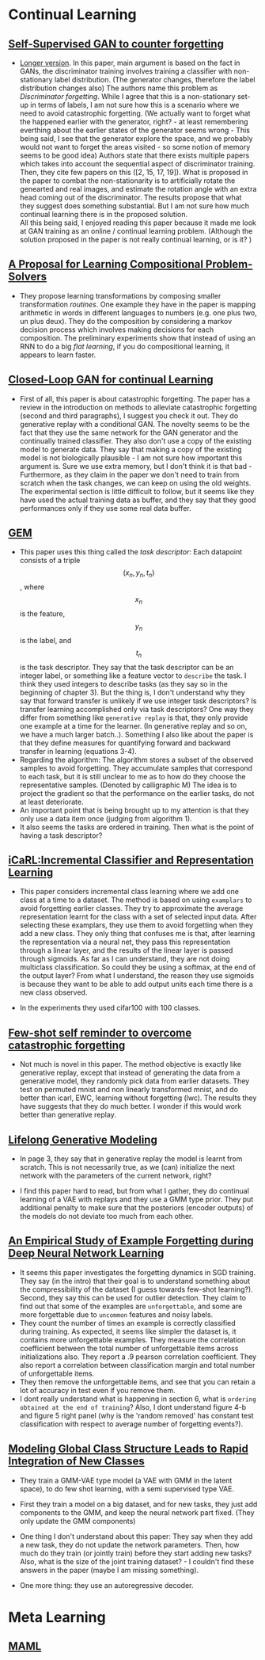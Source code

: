 # Continual Learning

## [Self-Supervised GAN to counter forgetting](https://marcpickett.com/cl2018/CL-2018_paper_23.pdf)

* [Longer version](https://arxiv.org/pdf/1811.11212.pdf). 
	In this paper, main argument is based on the fact in GANs, the discriminator training involves training a classifier with non-stationary label distribution. (The generator changes, therefore the label distribution changes also) The authors name this problem as *Discriminator forgetting*. While I agree that this is a non-stationary set-up in terms of labels, I am not sure how this is a scenario where we need to avoid catastrophic forgetting. (We actually want to forget what the happened earlier with the generator, right? - at least remembering everthing about the earlier states of the generator seems wrong  - This being said, I see that the generator explore the space, and we probably would not want to forget the areas visited - so some notion of memory seems to be good idea)
	Authors state that there exists multiple papers which takes into account the sequential aspect of discriminator training. Then, they cite few papers on this ([2, 15, 17, 19]). What is proposed in the paper to combat the non-stationarity is to artificially rotate the genearted and real images, and estimate the rotation angle with an extra head coming out of the discriminator. The results propose that what they suggest does something substantial. But I am not sure how much continual learning there is in the proposed solution.  
	All this being said, I enjoyed reading this paper because it made me look at GAN training as an online / continual learning problem. (Although the solution proposed in the paper is not really continual learning, or is it? ) 

## [A Proposal for Learning Compositional Problem-Solvers](https://marcpickett.com/cl2018/CL-2018_paper_84.pdf)

* They propose learning transformations by composing smaller transformation *routines*. One example they have in the paper is mapping arithmetic in words in different languages to numbers (e.g. one plus two, un plus deux). They do the composition by considering a markov decision process which involves making decisions for each composition. The preliminary experiments show that instead of using an RNN to do a big *flat learning*, if you do compositional learning, it appears to learn faster.

## [Closed-Loop GAN for continual Learning](https://marcpickett.com/cl2018/CL-2018_paper_17.pdf)

* First of all, this paper is about catastrophic forgetting. The paper has a review in the introduction on methods to alleviate catastrophic forgetting (second and third paragraphs), I suggest you check it out. They do generative replay with a conditional GAN. The novelty seems to be the fact that they use the same network for the GAN generator and the continually trained classifier. They also don't use a copy of the existing model to generate data. They say that making a copy of the existing model is not biologically plausible - I am not sure how important this argument is. Sure we use extra memory, but I don't think it is that bad - Furthermore, as they claim in the paper we don't need to train from scratch when the task changes, we can keep on using the old weights. The experimental section is little difficult to follow, but it seems like they have used the actual training data as buffer, and they say that they good performances only if they use some real data buffer. 


## [GEM](https://arxiv.org/pdf/1706.08840.pdf) 

* This paper uses this thing called the *task descriptor*: Each datapoint consists of a triple $$(x_n, y_n, t_n)$$, where $$x_n$$ is the feature, $$y_n$$ is the label, and $$t_n$$ is the task descriptor. They say that the task descriptor can be an integer label, or something like a feature vector to ``describe`` the task. I think they used integers to describe tasks (as they say so in the beginning of chapter 3). But the thing is, I don't understand why they say that forward transfer is unlikely if we use integer task descriptors? Is transfer learning accomplished only via task descriptors? One way they differ from something like `generative replay` is that, they only provide one example at a time for the learner. (In generative replay and so on, we have a much larger batch..). Something I also like about the paper is that they define measures for quantifying forward and backward transfer in learning (equations 3-4).  
* Regarding the algorithm: The algorithm stores a subset of the observed samples to avoid forgetting. They accumulate samples that correspond to each task, but it is still unclear to me as to how do they choose the representative samples. (Denoted by calligraphic M) The idea is to project the gradient so that the performance on the earlier tasks, do not at least deteriorate.  
* An important point that is being brought up to my attention is that they only use a data item once (judging from algorithm 1). 
* It also seems the tasks are ordered in training. Then what is the point of having a task descriptor? 

## [iCaRL:Incremental Classifier and Representation Learning](https://arxiv.org/pdf/1611.07725.pdf)

* This paper considers incremental class learning where we add one class at a time to a dataset. The method is based on using ``examplars`` to avoid forgetting earlier classes. They try to approximate the average representation learnt for the class with a set of selected input data. After selecting these examplars, they use them to avoid forgetting when they add a new class. They only thing that confuses me is that, after learning the representation via a neural net, they pass this representation through a linear layer, and the results of the linear layer is passed through sigmoids. As far as I can understand, they are not doing multiclass classification. So could they be using a softmax, at the end of the output layer? From what I understand, the reason they use sigmoids is because they want to be able to add output units each time there is a new class observed.

* In the experiments they used cifar100 with 100 classes. 

## [Few-shot self reminder to overcome catastrophic forgetting](https://marcpickett.com/cl2018/CL-2018_paper_65.pdf)

* Not much is novel in this paper. The method objective is exactly like generative replay, except that instead of generating the data from a generative model, they randomly pick data from earlier datasets. They test on permuted mnist and non linearly transformed mnist, and do better than icarl, EWC, learning without forgetting (lwc). The results they have suggests that they do much better. I wonder if this would work better than generative replay. 


## [Lifelong Generative Modeling](https://arxiv.org/pdf/1705.09847.pdf)

* In page 3, they say that in generative replay the model is learnt from scratch. This is not necessarily true, as we (can) initialize the next network with the parameters of the current network, right? 

* I find this paper hard to read, but from what I gather, they do continual learning of a VAE with replays and they use a GMM type prior. They put additional penalty to make sure that the posteriors (encoder outputs) of the models do not deviate too much from each other.

## [An Empirical Study of Example Forgetting during Deep Neural Network Learning](https://arxiv.org/pdf/1812.05159.pdf)

* It seems this paper investigates the forgetting dynamics in SGD training. They say (in the intro) that their goal is to understand something about the compressibility of the dataset (I guess towards few-shot learning?). Second, they say this can be used for outlier detection. 	They claim to find out that some of the examples are `unforgettable`, and some are more forgettable due to `uncommon` features and noisy labels. 
* They count the number of times an example is correctly classified during training. As expected, it seems like simpler the dataset is, it contains more unforgettable examples. They measure the correlation coefficient between the total number of unforgettable items across initializations also. They report a .9 pearson correlation coefficient. They also report a correlation between classification margin and total number of unforgettable items. 
* They then remove the unforgettable items, and see that you can retain a lot of accuracy in test even if you remove them.
* I dont really understand what is happening in section 6, what is ``ordering obtained at the end of training``? Also, I dont understand figure 4-b and figure 5 right panel (why is the 'random removed' has constant test classification with respect to  average number of forgetting events?). 


## [Modeling Global Class Structure Leads to Rapid Integration of New Classes](https://marcpickett.com/cl2018/CL-2018_paper_11.pdf)

* They train a GMM-VAE 	type model (a VAE with GMM in the latent space), to do few shot learning, with a semi supervised type VAE. 

* First they train a model on a big dataset, and for new tasks, they just add components to the GMM, and keep the neural network part fixed. (They only update the GMM components) 

* One thing I don't understand about this paper: They say when they add a new task, they do not update the network parameters. Then, how much do they train (or jointly train) before they start adding new tasks? Also, what is the size of the joint training dataset? - I couldn't find these answers in the paper (maybe I am missing something). 

* One more thing: they use an autoregressive decoder. 

# Meta Learning

## [MAML](https://arxiv.org/pdf/1703.03400.pdf)

